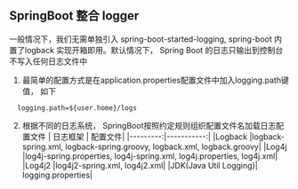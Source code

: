 ## SpringBoot 整合 logger

一般情况下，我们无需单独引入 spring-boot-started-logging, spring-boot 内置了logback 实现开箱即用。默认情况下， Spring Boot 的日志只输出到控制台
不写入任何日志文件中

1. 最简单的配置方式是在application.properties配置文件中加入logging.path键值， 如下
````
  logging.path=${user.home}/logs
````
2. 根据不同的日志系统， SpringBoot按照约定规则组织配置文件名加载日志配置文件
| 日志框架 | 配置文件|
|---------:|-----------:|
|Logback   |logback-spring.xml, logback-spring.groovy, logback.xml, logback.groovy|
|Log4j     |log4j-spring.properties, log4j-spring.xml, log4j.properties, log4j.xml|
|Log4j2    |log4j2-spring.xml, log4j2.xml|
|JDK(Java Util Logging)| logging.properties|
